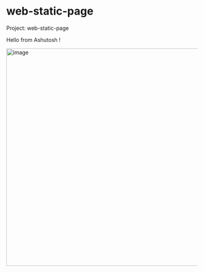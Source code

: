 # web-static-page
Project: web-static-page

Hello from Ashutosh !

<img width="1183" height="572" alt="image" src="https://github.com/user-attachments/assets/7de74bac-1a1c-417c-bc4e-0d77577aad3d" />
